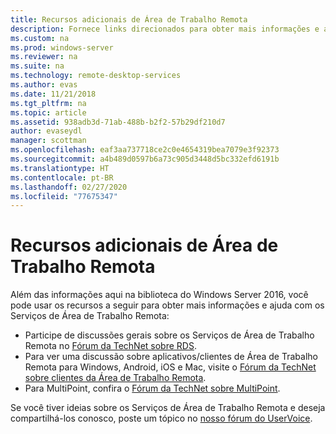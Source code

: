 ```yaml
---
title: Recursos adicionais de Área de Trabalho Remota
description: Fornece links direcionados para obter mais informações e ajuda sobre o RDS.
ms.custom: na
ms.prod: windows-server
ms.reviewer: na
ms.suite: na
ms.technology: remote-desktop-services
ms.author: evas
ms.date: 11/21/2018
ms.tgt_pltfrm: na
ms.topic: article
ms.assetid: 938adb3d-71ab-488b-b2f2-57b29df210d7
author: evaseydl
manager: scottman
ms.openlocfilehash: eaf3aa737718ce2c0e4654319bea7079e3f92373
ms.sourcegitcommit: a4b489d0597b6a73c905d3448d5bc332efd6191b
ms.translationtype: HT
ms.contentlocale: pt-BR
ms.lasthandoff: 02/27/2020
ms.locfileid: "77675347"
---
```

# <a name="additional-remote-desktop-resources"></a>Recursos adicionais de Área de Trabalho Remota

Além das informações aqui na biblioteca do Windows Server 2016, você pode usar os recursos a seguir para obter mais informações e ajuda com os Serviços de Área de Trabalho Remota:

- Participe de discussões gerais sobre os Serviços de Área de Trabalho Remota no [Fórum da TechNet sobre RDS](https://aka.ms/technetforum-rds).
- Para ver uma discussão sobre aplicativos/clientes de Área de Trabalho Remota para Windows, Android, iOS e Mac, visite o [Fórum da TechNet sobre clientes da Área de Trabalho Remota](https://aka.ms/technetforum-rdc).
- Para MultiPoint, confira o [Fórum da TechNet sobre MultiPoint](https://aka.ms/multipoint-forum).

Se você tiver ideias sobre os Serviços de Área de Trabalho Remota e deseja compartilhá-los conosco, poste um tópico no [nosso fórum do UserVoice](https://aka.ms/uservoice-rds).
